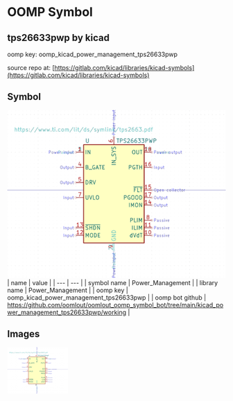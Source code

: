 # OOMP Symbol  
## tps26633pwp  by kicad  
  
oomp key: oomp_kicad_power_management_tps26633pwp  
  
source repo at: [https://gitlab.com/kicad/libraries/kicad-symbols](https://gitlab.com/kicad/libraries/kicad-symbols)  
## Symbol  
  
[![working.png](working_600.png)](working.png)  
| name | value | 
| --- | --- | 
| symbol name | Power_Management | 
| library name | Power_Management | 
| oomp key | oomp_kicad_power_management_tps26633pwp | 
| oomp bot github | https://github.com/oomlout/oomlout_oomp_symbol_bot/tree/main/kicad_power_management_tps26633pwp/working | 
## Images  
  
[![working.png](working_140.png)](working.png)  
